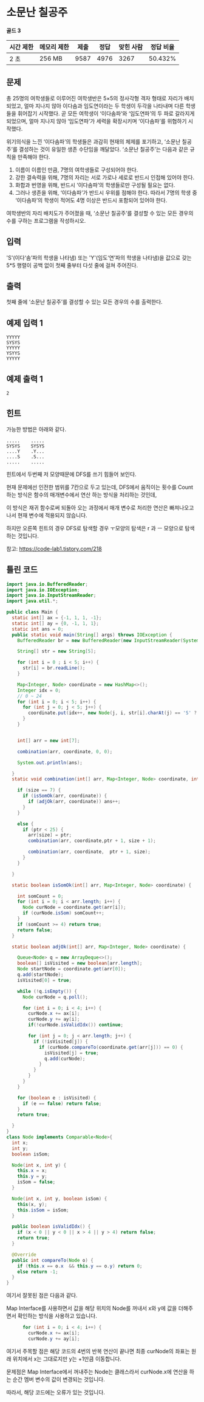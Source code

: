 # 소문난 칠공주

**골드 3**

|시간 제한	|메모리 제한	|제출	|정답	|맞힌 사람|	정답 비율|
|---|---|---|---|---|---|
|2 초	|256 MB|	9587|	4976|	3267	|50.432%|

## 문제 

총 25명의 여학생들로 이루어진 여학생반은 5×5의 정사각형 격자 형태로 자리가 배치되었고, 얼마 지나지 않아 이다솜과 임도연이라는 두 학생이 두각을 나타내며 다른 학생들을 휘어잡기 시작했다. 곧 모든 여학생이 ‘이다솜파’와 ‘임도연파’의 두 파로 갈라지게 되었으며, 얼마 지나지 않아 ‘임도연파’가 세력을 확장시키며 ‘이다솜파’를 위협하기 시작했다.

위기의식을 느낀 ‘이다솜파’의 학생들은 과감히 현재의 체제를 포기하고, ‘소문난 칠공주’를 결성하는 것이 유일한 생존 수단임을 깨달았다. ‘소문난 칠공주’는 다음과 같은 규칙을 만족해야 한다.

1. 이름이 이름인 만큼, 7명의 여학생들로 구성되어야 한다.
2. 강한 결속력을 위해, 7명의 자리는 서로 가로나 세로로 반드시 인접해 있어야 한다.
3. 화합과 번영을 위해, 반드시 ‘이다솜파’의 학생들로만 구성될 필요는 없다.
4. 그러나 생존을 위해, ‘이다솜파’가 반드시 우위를 점해야 한다. 따라서 7명의 학생 중 ‘이다솜파’의 학생이 적어도 4명 이상은 반드시 포함되어 있어야 한다.

여학생반의 자리 배치도가 주어졌을 때, ‘소문난 칠공주’를 결성할 수 있는 모든 경우의 수를 구하는 프로그램을 작성하시오.

## 입력 

'S'(이다‘솜’파의 학생을 나타냄) 또는 'Y'(임도‘연’파의 학생을 나타냄)을 값으로 갖는 5*5 행렬이 공백 없이 첫째 줄부터 다섯 줄에 걸쳐 주어진다.

## 출력 

첫째 줄에 ‘소문난 칠공주’를 결성할 수 있는 모든 경우의 수를 출력한다.

## 예제 입력 1

```
YYYYY
SYSYS
YYYYY
YSYYS
YYYYY
```

## 예제 출력 1

```
2
```

## 힌트 

가능한 방법은 아래와 같다.

```
.....    .....
SYSYS    SYSYS
....Y    .Y...
....S    .S...
.....    .....
```

힌트에서 두번째 저 모양때문에 DFS를 쓰기 힘들어 보인다.

현재 문제에선 인전한 범위를 7칸으로 두고 있는데, DFS에서 움직이는 횟수를 Count하는 방식은 함수의 매개변수에서 연산 하는 방식을 처리하는 것인데,

이 방식은 재귀 함수로써 되돌아 오는 과정에서 매개 변수로 처리한 연산은 빠져나오고 나서 현재 변수에 적용되지 않습니다. 

하지만 오른쪽 힌트의 경우 DFS로 탐색할 경우 ㅜ모양의 탐색은 r 과 ㅡ 모양으로 탐색하는 것입니다. 

참고: https://code-lab1.tistory.com/218

## 틀린 코드 

```java
import java.io.BufferedReader;
import java.io.IOException;
import java.io.InputStreamReader;
import java.util.*;

public class Main {
  static int[] ax = {-1, 1, 1, -1};
  static int[] ay = {0, -1, 1, 1};
  static int ans = 0;
  public static void main(String[] args) throws IOException {
    BufferedReader br = new BufferedReader(new InputStreamReader(System.in));

    String[] str = new String[5];

    for (int i = 0 ; i < 5; i++) {
      str[i] = br.readLine();
    }

    Map<Integer, Node> coordinate = new HashMap<>();
    Integer idx = 0;
    // 0 ~ 24
    for (int i = 0; i < 5; i++) {
      for (int j = 0; j < 5; j++) {
        coordinate.put(idx++, new Node(j, i, str[i].charAt(j) == 'S' ? true : false));
      }
    }


    int[] arr = new int[7];

    combination(arr, coordinate, 0, 0);

    System.out.println(ans);

  }
  static void combination(int[] arr, Map<Integer, Node> coordinate, int ptr, int size) {

    if (size == 7) {
      if (isSomOk(arr, coordinate)) {
        if (adjOk(arr, coordinate)) ans++;
      }
    }

    else {
      if (ptr < 25) {
        arr[size] = ptr;
        combination(arr, coordinate,ptr + 1, size + 1);

        combination(arr, coordinate,  ptr + 1, size);
      }
    }

  }

  static boolean isSomOk(int[] arr, Map<Integer, Node> coordinate) {

    int somCount = 0;
    for (int i = 0; i < arr.length; i++) {
      Node curNode = coordinate.get(arr[i]);
      if (curNode.isSom) somCount++;
    }
    if (somCount >= 4) return true;
    return false;
  }

  static boolean adjOk(int[] arr, Map<Integer, Node> coordinate) {

    Queue<Node> q = new ArrayDeque<>();
    boolean[] isVisited = new boolean[arr.length];
    Node startNode = coordinate.get(arr[0]);
    q.add(startNode);
    isVisited[0] = true;

    while (!q.isEmpty()) {
      Node curNode = q.poll();

      for (int i = 0; i < 4; i++) {
        curNode.x += ax[i];
        curNode.y += ay[i];
        if(!curNode.isValidIdx()) continue;

        for (int j = 0; j < arr.length; j++) {
          if (!isVisited[j]) {
            if (curNode.compareTo(coordinate.get(arr[j])) == 0) {
              isVisited[j] = true;
              q.add(curNode);
            }
          }
        }
      }
    }

    for (boolean e : isVisited) {
      if (e == false) return false;
    }
    return true;

  }
}
class Node implements Comparable<Node>{
  int x;
  int y;
  boolean isSom;

  Node(int x, int y) {
    this.x = x;
    this.y = y;
    isSom = false;
  }

  Node(int x, int y, boolean isSom) {
    this(x, y);
    this.isSom = isSom;
  }

  public boolean isValidIdx() {
    if (x < 0 || y < 0 || x > 4 || y > 4) return false;
    return true;
  }

  @Override
  public int compareTo(Node o) {
    if (this.x == o.x  && this.y == o.y) return 0;
    else return -1;
  }
}
```

여기서 잘못된 점은 다음과 같다. 

Map Interface를 사용하면서 값을 해당 위치의 Node를 꺼내서 x와 y에 값을 더해주면서 확인하는 방식을 사용하고 있습니다.

```java
      for (int i = 0; i < 4; i++) {
        curNode.x += ax[i];
        curNode.y += ay[i];
```

여기서 주목할 점은 해당 코드의 4번의 반복 연산이 끝나면 최종 curNode의 좌표는 원래 위치에서 x는 그대로지만 y는 +1만큼 이동합니다.

문제점은 Map Interface에서 꺼내주는 Node는 클래스라서 curNode.x에 연산을 하는 순간 멤버 변수의 값이 변경되는 것입니다. 

따라서, 해당 코드에는 오류가 있는 것입니다.
